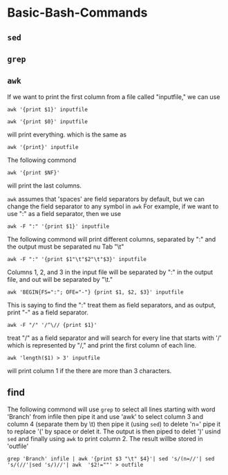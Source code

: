 # Basic-Bash-Commands

## `sed`

## `grep`

## `awk`
If we want to print the first column from a file called "inputfile,"  we can use

`awk '{print $1}' inputfile`

`awk '{print $0}' inputfile`

will print everything. which is the same as

`awk '{print}' inputfile`

The following commond

`awk '{print $NF}'`

will print the last columns.

`awk` assumes that 'spaces' are field separators by default, but we can change the field separator to any symbol in `awk`
For example, if we want to use ":" as a field separator, then we use

`awk -F ":" '{print $1}' inputfile`

The following commond will print different columns, separated by ":" and the output must be separated nu Tab "\t"

`awk -F ":" '{print $1"\t"$2"\t"$3}' inputfile`

Columns 1, 2, and 3 in the input file will be separated by ":" in the output file, and out will be separated by "\t."

`awk 'BEGIN{FS=":"; OFE="-"} {print $1, $2, $3}' inputfile`

This is saying to find the ":" treat them as field separators, and as output, print "-" as a field separator. 

`awk -F "/" '/^\// {print $1}'`

treat "/" as a field separator and will search for every line that starts with '/' which is represented by "/," and print the first column of each line. 

`awk 'length($1) > 3' inputfile`

will print column 1 if the there are more than 3 characters. 

## find
The following commond will use `grep` to select all lines starting with word 'Branch' from infile then pipe it and use 'awk' to select column 3 and column 4 (separate them by \t) then pipe it (using `sed`) to delete 'n=' pipe it to replace '(' by space or delet it. The output is then piped to delet ')' usind `sed` and finally using `awk` to print column 2. The result willbe stored in 'outfile'

`grep 'Branch' infile | awk '{print $3 "\t" $4}'| sed 's/(n=//'| sed 's/(//'|sed 's/)//'| awk  '$2!=""' > outfile`
